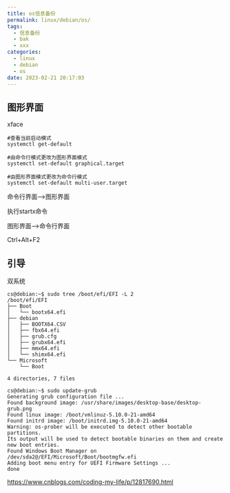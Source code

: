 ```yaml
---
title: os信息备份
permalink: linux/debian/os/
tags:
  - 信息备份
  - bak
  - xxx
categories:
  - linux
  - debian
  - os
date: 2023-02-21 20:17:03
---
```




## 图形界面

xface

```
#查看当前启动模式
systemctl get-default

#由命令行模式更改为图形界面模式
systemctl set-default graphical.target

#由图形界面模式更改为命令行模式
systemctl set-default multi-user.target
```



命令行界面—>图形界面

执行startx命令

图形界面—>命令行界面

Ctrl+Alt+F2



## 引导

双系统

```
cs@debian:~$ sudo tree /boot/efi/EFI -L 2
/boot/efi/EFI
├── Boot
│   └── bootx64.efi
├── debian
│   ├── BOOTX64.CSV
│   ├── fbx64.efi
│   ├── grub.cfg
│   ├── grubx64.efi
│   ├── mmx64.efi
│   └── shimx64.efi
└── Microsoft
    └── Boot

4 directories, 7 files

```



```
cs@debian:~$ sudo update-grub
Generating grub configuration file ...
Found background image: /usr/share/images/desktop-base/desktop-grub.png
Found linux image: /boot/vmlinuz-5.10.0-21-amd64
Found initrd image: /boot/initrd.img-5.10.0-21-amd64
Warning: os-prober will be executed to detect other bootable partitions.
Its output will be used to detect bootable binaries on them and create new boot entries.
Found Windows Boot Manager on /dev/sda2@/EFI/Microsoft/Boot/bootmgfw.efi
Adding boot menu entry for UEFI Firmware Settings ...
done
```

https://www.cnblogs.com/coding-my-life/p/12817690.html

<!--more-->



##





